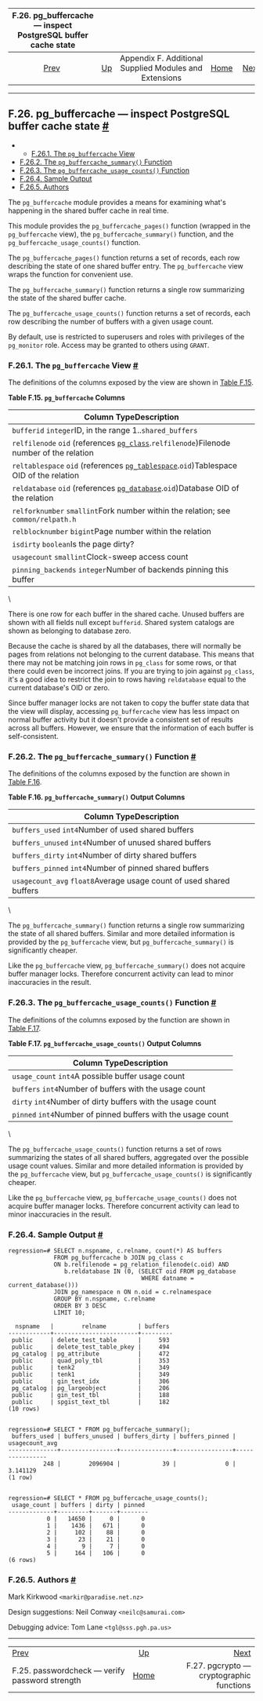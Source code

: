 <!--?xml version="1.0" encoding="UTF-8" standalone="no"?-->

|         F.26. pg\_buffercache — inspect PostgreSQL buffer cache state        |                                                                             |                                                        |                                                       |                                                                   |
| :--------------------------------------------------------------------------: | :-------------------------------------------------------------------------- | :----------------------------------------------------: | ----------------------------------------------------: | ----------------------------------------------------------------: |
| [Prev](passwordcheck.html "F.25. passwordcheck — verify password strength")  | [Up](contrib.html "Appendix F. Additional Supplied Modules and Extensions") | Appendix F. Additional Supplied Modules and Extensions | [Home](index.html "PostgreSQL 17devel Documentation") |  [Next](pgcrypto.html "F.27. pgcrypto — cryptographic functions") |

***

## F.26. pg\_buffercache — inspect PostgreSQL buffer cache state [#](#PGBUFFERCACHE)

  * *   [F.26.1. The `pg_buffercache` View](pgbuffercache.html#PGBUFFERCACHE-PG-BUFFERCACHE)
* [F.26.2. The `pg_buffercache_summary()` Function](pgbuffercache.html#PGBUFFERCACHE-SUMMARY)
* [F.26.3. The `pg_buffercache_usage_counts()` Function](pgbuffercache.html#PGBUFFERCACHE-USAGE-COUNTS)
* [F.26.4. Sample Output](pgbuffercache.html#PGBUFFERCACHE-SAMPLE-OUTPUT)
* [F.26.5. Authors](pgbuffercache.html#PGBUFFERCACHE-AUTHORS)

The `pg_buffercache` module provides a means for examining what's happening in the shared buffer cache in real time.

This module provides the `pg_buffercache_pages()` function (wrapped in the `pg_buffercache` view), the `pg_buffercache_summary()` function, and the `pg_buffercache_usage_counts()` function.

The `pg_buffercache_pages()` function returns a set of records, each row describing the state of one shared buffer entry. The `pg_buffercache` view wraps the function for convenient use.

The `pg_buffercache_summary()` function returns a single row summarizing the state of the shared buffer cache.

The `pg_buffercache_usage_counts()` function returns a set of records, each row describing the number of buffers with a given usage count.

By default, use is restricted to superusers and roles with privileges of the `pg_monitor` role. Access may be granted to others using `GRANT`.

### F.26.1. The `pg_buffercache` View [#](#PGBUFFERCACHE-PG-BUFFERCACHE)

The definitions of the columns exposed by the view are shown in [Table F.15](pgbuffercache.html#PGBUFFERCACHE-COLUMNS "Table F.15. pg_buffercache Columns").

**Table F.15. `pg_buffercache` Columns**

| Column TypeDescription                                                                                                                      |
| ------------------------------------------------------------------------------------------------------------------------------------------- |
| `bufferid` `integer`ID, in the range 1..`shared_buffers`                                                                                    |
| `relfilenode` `oid` (references [`pg_class`](catalog-pg-class.html "53.11. pg_class").`relfilenode`)Filenode number of the relation         |
| `reltablespace` `oid` (references [`pg_tablespace`](catalog-pg-tablespace.html "53.56. pg_tablespace").`oid`)Tablespace OID of the relation |
| `reldatabase` `oid` (references [`pg_database`](catalog-pg-database.html "53.15. pg_database").`oid`)Database OID of the relation           |
| `relforknumber` `smallint`Fork number within the relation; see `common/relpath.h`                                                           |
| `relblocknumber` `bigint`Page number within the relation                                                                                    |
| `isdirty` `boolean`Is the page dirty?                                                                                                       |
| `usagecount` `smallint`Clock-sweep access count                                                                                             |
| `pinning_backends` `integer`Number of backends pinning this buffer                                                                          |

\

There is one row for each buffer in the shared cache. Unused buffers are shown with all fields null except `bufferid`. Shared system catalogs are shown as belonging to database zero.

Because the cache is shared by all the databases, there will normally be pages from relations not belonging to the current database. This means that there may not be matching join rows in `pg_class` for some rows, or that there could even be incorrect joins. If you are trying to join against `pg_class`, it's a good idea to restrict the join to rows having `reldatabase` equal to the current database's OID or zero.

Since buffer manager locks are not taken to copy the buffer state data that the view will display, accessing `pg_buffercache` view has less impact on normal buffer activity but it doesn't provide a consistent set of results across all buffers. However, we ensure that the information of each buffer is self-consistent.

### F.26.2. The `pg_buffercache_summary()` Function [#](#PGBUFFERCACHE-SUMMARY)

The definitions of the columns exposed by the function are shown in [Table F.16](pgbuffercache.html#PGBUFFERCACHE-SUMMARY-COLUMNS "Table F.16. pg_buffercache_summary() Output Columns").

**Table F.16. `pg_buffercache_summary()` Output Columns**

| Column TypeDescription                                              |
| ------------------------------------------------------------------- |
| `buffers_used` `int4`Number of used shared buffers                  |
| `buffers_unused` `int4`Number of unused shared buffers              |
| `buffers_dirty` `int4`Number of dirty shared buffers                |
| `buffers_pinned` `int4`Number of pinned shared buffers              |
| `usagecount_avg` `float8`Average usage count of used shared buffers |

\

The `pg_buffercache_summary()` function returns a single row summarizing the state of all shared buffers. Similar and more detailed information is provided by the `pg_buffercache` view, but `pg_buffercache_summary()` is significantly cheaper.

Like the `pg_buffercache` view, `pg_buffercache_summary()` does not acquire buffer manager locks. Therefore concurrent activity can lead to minor inaccuracies in the result.

### F.26.3. The `pg_buffercache_usage_counts()` Function [#](#PGBUFFERCACHE-USAGE-COUNTS)

The definitions of the columns exposed by the function are shown in [Table F.17](pgbuffercache.html#PGBUFFERCACHE_USAGE_COUNTS-COLUMNS "Table F.17. pg_buffercache_usage_counts() Output Columns").

**Table F.17. `pg_buffercache_usage_counts()` Output Columns**

| Column TypeDescription                                       |
| ------------------------------------------------------------ |
| `usage_count` `int4`A possible buffer usage count            |
| `buffers` `int4`Number of buffers with the usage count       |
| `dirty` `int4`Number of dirty buffers with the usage count   |
| `pinned` `int4`Number of pinned buffers with the usage count |

\

The `pg_buffercache_usage_counts()` function returns a set of rows summarizing the states of all shared buffers, aggregated over the possible usage count values. Similar and more detailed information is provided by the `pg_buffercache` view, but `pg_buffercache_usage_counts()` is significantly cheaper.

Like the `pg_buffercache` view, `pg_buffercache_usage_counts()` does not acquire buffer manager locks. Therefore concurrent activity can lead to minor inaccuracies in the result.

### F.26.4. Sample Output [#](#PGBUFFERCACHE-SAMPLE-OUTPUT)

    regression=# SELECT n.nspname, c.relname, count(*) AS buffers
                 FROM pg_buffercache b JOIN pg_class c
                 ON b.relfilenode = pg_relation_filenode(c.oid) AND
                    b.reldatabase IN (0, (SELECT oid FROM pg_database
                                          WHERE datname = current_database()))
                 JOIN pg_namespace n ON n.oid = c.relnamespace
                 GROUP BY n.nspname, c.relname
                 ORDER BY 3 DESC
                 LIMIT 10;

      nspname   |        relname         | buffers
    ------------+------------------------+---------
     public     | delete_test_table      |     593
     public     | delete_test_table_pkey |     494
     pg_catalog | pg_attribute           |     472
     public     | quad_poly_tbl          |     353
     public     | tenk2                  |     349
     public     | tenk1                  |     349
     public     | gin_test_idx           |     306
     pg_catalog | pg_largeobject         |     206
     public     | gin_test_tbl           |     188
     public     | spgist_text_tbl        |     182
    (10 rows)


    regression=# SELECT * FROM pg_buffercache_summary();
     buffers_used | buffers_unused | buffers_dirty | buffers_pinned | usagecount_avg
    --------------+----------------+---------------+----------------+----------------
              248 |        2096904 |            39 |              0 |       3.141129
    (1 row)


    regression=# SELECT * FROM pg_buffercache_usage_counts();
     usage_count | buffers | dirty | pinned
    -------------+---------+-------+--------
               0 |   14650 |     0 |      0
               1 |    1436 |   671 |      0
               2 |     102 |    88 |      0
               3 |      23 |    21 |      0
               4 |       9 |     7 |      0
               5 |     164 |   106 |      0
    (6 rows)

### F.26.5. Authors [#](#PGBUFFERCACHE-AUTHORS)

Mark Kirkwood `<markir@paradise.net.nz>`

Design suggestions: Neil Conway `<neilc@samurai.com>`

Debugging advice: Tom Lane `<tgl@sss.pgh.pa.us>`

***

|                                                                              |                                                                             |                                                                   |
| :--------------------------------------------------------------------------- | :-------------------------------------------------------------------------: | ----------------------------------------------------------------: |
| [Prev](passwordcheck.html "F.25. passwordcheck — verify password strength")  | [Up](contrib.html "Appendix F. Additional Supplied Modules and Extensions") |  [Next](pgcrypto.html "F.27. pgcrypto — cryptographic functions") |
| F.25. passwordcheck — verify password strength                               |            [Home](index.html "PostgreSQL 17devel Documentation")            |                          F.27. pgcrypto — cryptographic functions |
